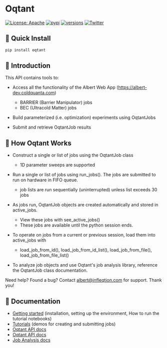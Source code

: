 # Oqtant

[![License: Apache](https://img.shields.io/badge/License-Apache-yellow.svg)](https://opensource.org/licenses/Apache-2.0)
[![pypi](https://img.shields.io/pypi/v/bert-schemas.svg)](https://pypi.python.org/pypi/bert-schemas)
[![versions](https://img.shields.io/pypi/pyversions/bert-schemas.svg)](https://pypi.python.org/pypi/bert-schemas)
[![Twitter](https://img.shields.io/twitter/url/https/twitter.com/Infleqtion.svg?style=social&label=Follow%20%40Infleqtion)](https://twitter.com/Infleqtion)

## 🚀 Quick Install

```python
pip install oqtant
```

## 🧭 Introduction

This API contains tools to:

- Access all the functionality of the Albert Web App (https://albert-dev.coldquanta.com)

  - BARRIER (Barrier Manipulator) jobs
  - BEC (Ultracold Matter) jobs

- Build parameterized (i.e. optimization) experiments using OqtantJobs

- Submit and retrieve OqtantJob results

## 🤖 How Oqtant Works

- Construct a single or list of jobs using the OqtantJob class

  - 1D parameter sweeps are supported

- Run a single or list of jobs using run_jobs(). The jobs are submitted to run on hardware in FIFO queue.

  - job lists are run sequentially (uninterrupted) unless list exceeds 30 jobs

- As jobs run, OqtantJob objects are created automatically and stored in active_jobs.

  - View these jobs with see_active_jobs()
  - These jobs are available until the python session ends.

- To operate on jobs from a current or previous session, load them into active_jobs with

  - load_job_from_id(), load_job_from_id_list(), load_job_from_file(), load_job_from_file_list()

- To analyze job objects and use Oqtant's job analysis library, reference the OqtantJob class documentation.

Need help? Found a bug? Contact <albert@infleqtion.com> for support. Thank you!

## 📓 Documentation

- [Getting started](https://gitlab.com/infleqtion/albert/oqtant/-/blob/main/documentation/INSTALL.md) (installation, setting up the environment, How to run the tutorial notebooks)
- [Tutorials](https://gitlab.com/infleqtion/albert/oqtant/-/blob/main/documentation/tutorials/tutorials.md) (demos for creating and submitting jobs)
- [Oqtant API docs](https://gitlab.com/infleqtion/albert/oqtant/-/blob/main/documentation/oqtant_api_docs.md)
- [Oqtant API docs](https://gitlab.com/infleqtion/albert/oqtant/-/blob/main/documentation/albert_api_docs.md)
- [Job Analysis docs](https://gitlab.com/infleqtion/albert/oqtant/-/blob/main/documentation/job_analysis_docs.md)
